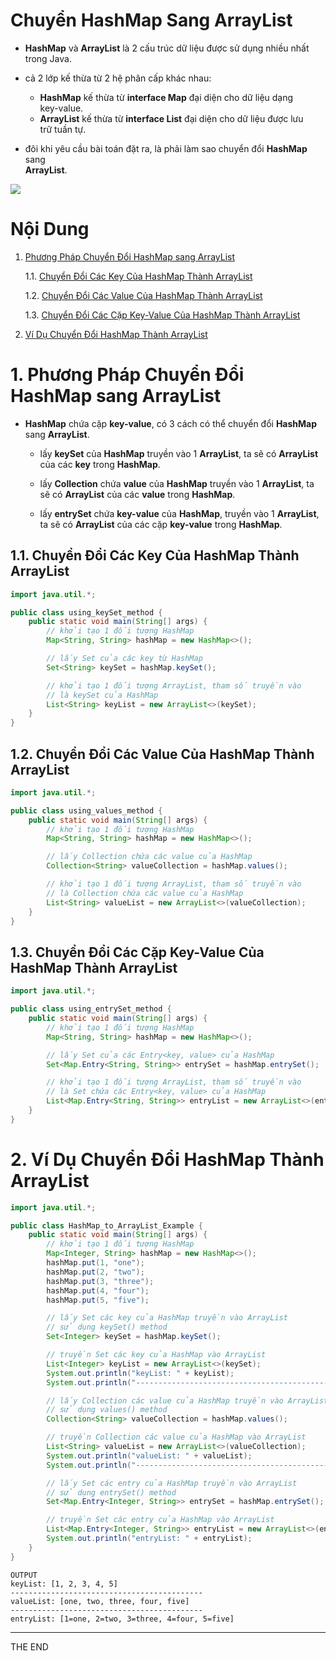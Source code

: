# Chuyển HashMap Sang ArrayList
* **HashMap** và **ArrayList** là 2 cấu trúc dữ liệu được sử dụng nhiều nhất<br/>
trong Java.
  
* cả 2 lớp kế thừa từ 2 hệ phân cấp khác nhau:
    * **HashMap** kế thừa từ **interface Map** đại diện cho dữ liệu dạng <br/>
      key-value.
    * **ArrayList** kế thừa từ **interface List** đại diện cho dữ liệu được lưu<br/>
      trữ tuần tự.
      
* đôi khi yêu cầu bài toán đặt ra, là phải làm sao chuyển đổi **HashMap** sang<br/>
**ArrayList**.
  
<img src="https://github.com/hienqp/JavaCore/blob/main/_44_Collection_Framework/_17_HashMap_to_ArrayList/HashMap_to_ArrayList.png">
  
# Nội Dung
1. [Phương Pháp Chuyển Đổi HashMap sang ArrayList](#1)

    1.1. [Chuyển Đổi Các Key Của HashMap Thành ArrayList](#1.1)

    1.2. [Chuyển Đổi Các Value Của HashMap Thành ArrayList](#1.2)
   
    1.3. [Chuyển Đổi Các Cặp Key-Value Của HashMap Thành ArrayList](#1.3)
   
2. [Ví Dụ Chuyển Đổi HashMap Thành ArrayList](#2)

# 1. Phương Pháp Chuyển Đổi HashMap sang ArrayList<a id="1"></a>
* **HashMap** chứa cặp **key-value**, có 3 cách có thể chuyển đổi **HashMap**<br/>
sang **ArrayList**.
    * lấy **keySet** của **HashMap** truyền vào 1 **ArrayList**, ta sẽ có **ArrayList**<br/>
    của các **key** trong **HashMap**.
      
    * lấy **Collection** chứa **value** của **HashMap** truyền vào 1 **ArrayList**, ta<br/>
    sẽ có **ArrayList** của các **value** trong **HashMap**.
      
    * lấy **entrySet** chứa **key-value** của **HashMap**, truyền vào 1 **ArrayList**,<br/>
    ta sẽ có **ArrayList** của các cặp **key-value** trong **HashMap**.
      
## 1.1. Chuyển Đổi Các Key Của HashMap Thành ArrayList<a id="1.1"></a>
```java
import java.util.*;

public class using_keySet_method {
    public static void main(String[] args) {
        // khởi tạo 1 đối tượng HashMap
        Map<String, String> hashMap = new HashMap<>();

        // lấy Set của các key từ HashMap
        Set<String> keySet = hashMap.keySet();

        // khởi tạo 1 đối tượng ArrayList, tham số truyền vào
        // là keySet của HashMap
        List<String> keyList = new ArrayList<>(keySet);
    }
}
```
## 1.2. Chuyển Đổi Các Value Của HashMap Thành ArrayList<a id="1.2"></a>
```java
import java.util.*;

public class using_values_method {
    public static void main(String[] args) {
        // khởi tạo 1 đối tượng HashMap
        Map<String, String> hashMap = new HashMap<>();

        // lấy Collection chứa các value của HashMap
        Collection<String> valueCollection = hashMap.values();

        // khởi tạo 1 đối tượng ArrayList, tham số truyền vào
        // là Collection chứa các value của HashMap
        List<String> valueList = new ArrayList<>(valueCollection);
    }
}
```
## 1.3. Chuyển Đổi Các Cặp Key-Value Của HashMap Thành ArrayList<a id="1.3"></a>
```java
import java.util.*;

public class using_entrySet_method {
    public static void main(String[] args) {
        // khởi tạo 1 đối tượng HashMap
        Map<String, String> hashMap = new HashMap<>();

        // lấy Set của các Entry<key, value> của HashMap
        Set<Map.Entry<String, String>> entrySet = hashMap.entrySet();

        // khởi tạo 1 đối tượng ArrayList, tham số truyền vào
        // là Set chứa các Entry<key, value> của HashMap
        List<Map.Entry<String, String>> entryList = new ArrayList<>(entrySet);
    }
}
```
# 2. Ví Dụ Chuyển Đổi HashMap Thành ArrayList<a id="2"></a>
```java
import java.util.*;

public class HashMap_to_ArrayList_Example {
    public static void main(String[] args) {
        // khởi tạo 1 đối tượng HashMap
        Map<Integer, String> hashMap = new HashMap<>();
        hashMap.put(1, "one");
        hashMap.put(2, "two");
        hashMap.put(3, "three");
        hashMap.put(4, "four");
        hashMap.put(5, "five");

        // lấy Set các key của HashMap truyền vào ArrayList
        // sử dụng keySet() method
        Set<Integer> keySet = hashMap.keySet();

        // truyền Set các key của HashMap vào ArrayList
        List<Integer> keyList = new ArrayList<>(keySet);
        System.out.println("keyList: " + keyList);
        System.out.println("-------------------------------------------");

        // lấy Collection các value của HashMap truyền vào ArrayList
        // sử dụng values() method
        Collection<String> valueCollection = hashMap.values();

        // truyền Collection các value của HashMap vào ArrayList
        List<String> valueList = new ArrayList<>(valueCollection);
        System.out.println("valueList: " + valueList);
        System.out.println("-------------------------------------------");

        // lấy Set các entry của HashMap truyền vào ArrayList
        // sử dụng entrySet() method
        Set<Map.Entry<Integer, String>> entrySet = hashMap.entrySet();

        // truyền Set các entry của HashMap vào ArrayList
        List<Map.Entry<Integer, String>> entryList = new ArrayList<>(entrySet);
        System.out.println("entryList: " + entryList);
    }
}
```
```
OUTPUT
keyList: [1, 2, 3, 4, 5]
-------------------------------------------
valueList: [one, two, three, four, five]
-------------------------------------------
entryList: [1=one, 2=two, 3=three, 4=four, 5=five]
```
___
THE END